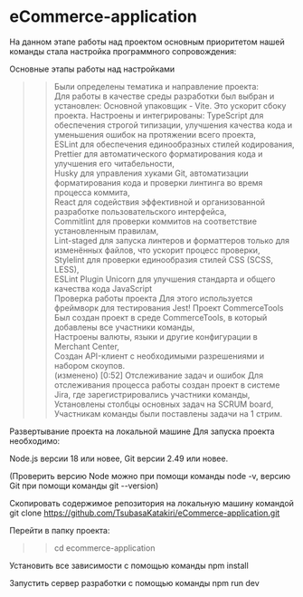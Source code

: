 # eCommerce-application
На данном этапе работы над проектом основным приоритетом нашей команды стала настройка программного сопровождения:</br>

Основные этапы работы над настройками
>> Были определены тематика и направление проекта:</br> 
Для работы в качестве среды разработки был выбран и установлен:
Основной упаковщик - Vite. Это ускорит сбоку проекта.
Настроены и интегрированы:
>> TypeScript для обеспечения строгой типизации, улучшения качества кода и уменьшения ошибок на протяжении всего проекта,</br>
>> ESLint для обеспечения единообразных стилей кодирования, </br>
>> Prettier для автоматического форматирования кода и улучшения его читабельности,</br>
>> Husky для управления хуками Git, автоматизации форматирования кода и проверки линтинга во время процесса коммита,</br>
>> React для содействия эффективной и организованной разработке пользовательского интерфейса,</br>
>> Сommitlint для проверки коммитов на соответствие установленным правилам,</br>
>> Lint-staged для запуска линтеров и форматтеров только для изменённых файлов, что ускорит процесс проверки,</br>
>> Stylelint для проверки единообразия стилей CSS (SCSS, LESS),</br>
>>  ESLint Plugin Unicorn для улучшения стандарта и общего качества кода JavaScript</br>
Проверка работы проекта
>> Для этого используется фреймворк для тестирования Jest!
Проект CommerceTools
>>Был создан проект в среде CommerceTools, в который добавлены все участники команды,</br>
>>Настроены валюты, языки и другие конфигурации в Merchant Center,</br>
>>Создан API-клиент с необходимыми разрешениями и набором скоупов.</br> (изменено)
[0:52]
Отслеживание задач и ошибок
>> Для отслеживания процесса работы создан проект в системе Jira, где зарегистрировались участники команды,</br>
>>Установлены столбцы основных задач на SCRUM board,</br>
>>Участникам команды были поставлены задачи на 1 стрим.</br>

Развертывание проекта на локальной машине
Для запуска проекта необходимо:
 
Node.js версии 18 или новее,
Git версии 2.49 или новее.

 (Проверить версию  Node можно при помощи команды node -v, версию Git при помощи команды git --version)

Скопировать содержимое репозитория на локальную машину командой git clone https://github.com/TsubasaKatakiri/eCommerce-application.git

Перейти в папку проекта:
>> cd ecommerce-application

Установить все зависимости с помощью команды npm install

Запустить сервер разработки с помощью команды npm run dev
